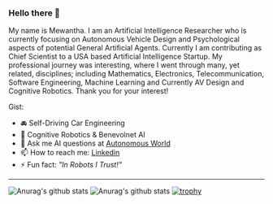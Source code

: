 ### Hello there 👋

<!--
**eshanmherath/eshanmherath** is a ✨ _special_ ✨ repository because its `README.md` (this file) appears on your GitHub profile.
-->

My name is Mewantha. I am an Artificial Intelligence Researcher who is currently focusing on Autonomous Vehicle Design and Psychological aspects of potential General Artificial Agents. Currently I am contributing as Chief Scientist to a USA based Artificial Intelligence Startup. My professional journey was interesting, where I went through many, yet related, disciplines; including Mathematics, Electronics, Telecommunication, Software Engineering, Machine Learning and Currently AV Design and Cognitive Robotics.
Thank you for your interest!

Gist:

- 🚘 Self-Driving Car Engineering
- 🤖 Cognitive Robotics & Benevolnet AI
- 💬 Ask me AI questions at [Autonomous World](https://www.youtube.com/channel/UC94SsP1oGS_qhzvqaUguSeQ)
- 📫 How to reach me: [Linkedin](https://www.linkedin.com/in/eshan-mewantha-herath/)
- ⚡ Fun fact: *"In Robots I Trust!"* 

***

![Anurag's github stats](https://github-readme-stats.vercel.app/api/top-langs/?username=eshanmherath&show_icons=true&theme=onedark&count_private=true&include_all_commits=true&hide_langs_below=10&langs_count=3&hide=rich%20text%20format,roff)
![Anurag's github stats](https://github-readme-stats.vercel.app/api?username=eshanmherath&show_icons=true&theme=onedark&count_private=true&include_all_commits=true&hide=prs,contribs,issues)
[![trophy](https://github-profile-trophy.vercel.app/?username=eshanmherath&theme=onedark&count_private=true&include_all_commits=true)](https://github.com/eshanmherath/github-profile-trophy)

